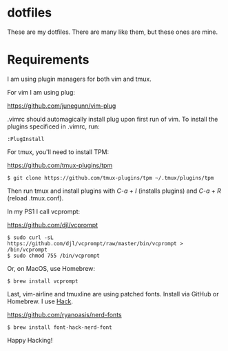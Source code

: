 # dotfiles
These are my dotfiles. There are many like them, but these ones are mine.

# Requirements

I am using plugin managers for both vim and tmux.

For vim I am using plug:

https://github.com/junegunn/vim-plug

.vimrc should automagically install plug upon first run of vim. To install the plugins specificed in .vimrc, run:

```
:PlugInstall
```

For tmux, you'll need to install TPM:

https://github.com/tmux-plugins/tpm

```
$ git clone https://github.com/tmux-plugins/tpm ~/.tmux/plugins/tpm
```

Then run tmux and install plugins with *C-a + I* (installs plugins) and *C-a + R* (reload .tmux.conf).

In my PS1 I call vcprompt:

https://github.com/djl/vcprompt

```
$ sudo curl -sL https://github.com/djl/vcprompt/raw/master/bin/vcprompt > /bin/vcprompt
$ sudo chmod 755 /bin/vcprompt
```

Or, on MacOS, use Homebrew:

```
$ brew install vcprompt
```

Last, vim-airline and tmuxline are using patched fonts. Install via GitHub or Homebrew.  I use [Hack](https://github.com/ryanoasis/nerd-fonts/tree/master/patched-fonts/Hack).


https://github.com/ryanoasis/nerd-fonts


```
$ brew install font-hack-nerd-font
```

Happy Hacking!
